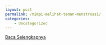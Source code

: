 ```yaml
---
layout: post
permalink: /mimpi-melihat-teman-menstruasi/
categories:
    - Uncategorized
---
```


[Baca Selengkapnya](/02)